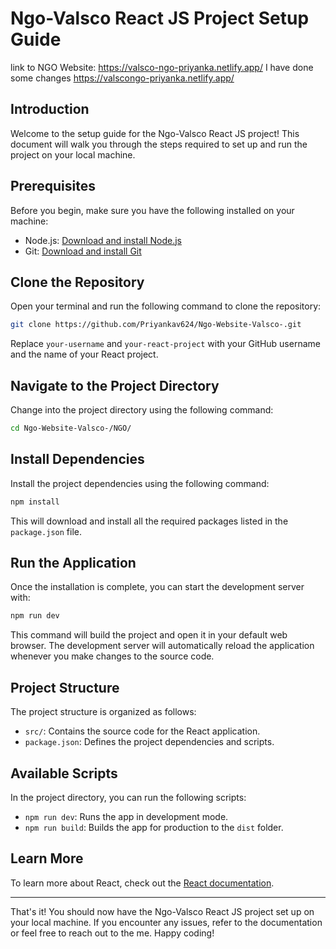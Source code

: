 # Ngo-Valsco React JS Project Setup Guide

link to NGO Website: https://valsco-ngo-priyanka.netlify.app/
I have done some changes 
      https://valscongo-priyanka.netlify.app/

## Introduction

Welcome to the setup guide for the Ngo-Valsco React JS project! This document will walk you through the steps required to set up and run the project on your local machine.

## Prerequisites

Before you begin, make sure you have the following installed on your machine:

- Node.js: [Download and install Node.js](https://nodejs.org/)
- Git: [Download and install Git](https://git-scm.com/)

## Clone the Repository

Open your terminal and run the following command to clone the repository:

```bash
git clone https://github.com/Priyankav624/Ngo-Website-Valsco-.git
```

Replace `your-username` and `your-react-project` with your GitHub username and the name of your React project.

## Navigate to the Project Directory

Change into the project directory using the following command:

```bash
cd Ngo-Website-Valsco-/NGO/
```

## Install Dependencies

Install the project dependencies using the following command:

```bash
npm install
```

This will download and install all the required packages listed in the `package.json` file.

## Run the Application

Once the installation is complete, you can start the development server with:

```bash
npm run dev
```

This command will build the project and open it in your default web browser. The development server will automatically reload the application whenever you make changes to the source code.

## Project Structure

The project structure is organized as follows:

- `src/`: Contains the source code for the React application.
- `package.json`: Defines the project dependencies and scripts.

## Available Scripts

In the project directory, you can run the following scripts:

- `npm run dev`: Runs the app in development mode.
- `npm run build`: Builds the app for production to the `dist` folder.

## Learn More

To learn more about React, check out the [React documentation](https://reactjs.org/).

---

That's it! You should now have the Ngo-Valsco React JS project set up on your local machine. If you encounter any issues, refer to the documentation or feel free to reach out to the me. Happy coding!

